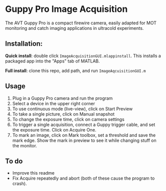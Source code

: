 # Guppy Pro Image Acquisition

The AVT Guppy Pro is a compact firewire camera, easily adapted for MOT monitoring and catch imaging applications in ultracold experiments. 

## Installation:
**Quick install**: double click `ImageAcquisitionGUI.mlappinstall`. This installs a packaged app into the "Apps" tab of MATLAB.

**Full install**: clone this repo, add path, and run `ImageAqcuisitionGUI.m`

## Usage
1) Plug in a Guppy Pro camera and run the program
2) Select a device in the upper right corner
3) To use continuous mode (live-view), click on Start Preview
4) To take a single picture, click on Manual snapshot
5) To change the exposure time, click on camera settings
6) To trigger a single acquisition, connect a Guppy trigger cable, and set the exposure time. Click on Acquire One.
7) To mark an image, click on Mark toolbox, set a threshold and save the mark edge. Show the mark in preview to see it while changing stuff on the monitor.

## To do
- Improve this readme
- Fix Acquire repeatedly and abort (both of these cause the program to crash).